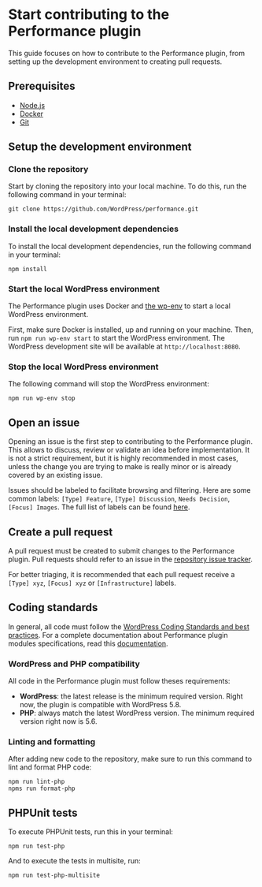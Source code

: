 # Start contributing to the Performance plugin
This guide focuses on how to contribute to the Performance plugin, from setting up the development environment to creating pull requests.

## Prerequisites
- [Node.js](https://nodejs.org)
- [Docker](https://www.docker.com/products/docker-desktop)
- [Git](https://git-scm.com)

## Setup the development environment

### Clone the repository
Start by cloning the repository into your local machine. To do this, run the following command in your terminal:
```
git clone https://github.com/WordPress/performance.git
```

### Install the local development dependencies
To install the local development dependencies, run the following command in your terminal:
```
npm install
```

### Start the local WordPress environment
The Performance plugin uses Docker and [the wp-env](https://developer.wordpress.org/block-editor/reference-guides/packages/packages-env) to start a local WordPress environment.

First, make sure Docker is installed, up and running on your machine. Then, run `npm run wp-env start` to start the WordPress environment. The WordPress development site will be available at `http://localhost:8080`.

### Stop the local WordPress environment
The following command will stop the WordPress environment:
```
npm run wp-env stop
```

## Open an issue
Opening an issue is the first step to contributing to the Performance plugin. This allows to discuss, review or validate an idea before implementation. It is not a strict requirement, but it is highly recommended in most cases, unless the change you are trying to make is really minor or is already covered by an existing issue.

Issues should be labeled to facilitate browsing and filtering. Here are some common labels: `[Type] Feature`, `[Type] Discussion`, `Needs Decision`, `[Focus] Images`. The full list of labels can be found [here](https://github.com/WordPress/performance/labels).

## Create a pull request
A pull request must be created to submit changes to the Performance plugin. Pull requests should refer to an issue in the [repository issue tracker](https://github.com/WordPress/performance/issues).

For better triaging, it is recommended that each pull request receive a `[Type] xyz`, `[Focus] xyz` or `[Infrastructure]` labels.

## Coding standards
In general, all code must follow the [WordPress Coding Standards and best practices](https://developer.wordpress.org/coding-standards/). For a complete documentation about Performance plugin modules specifications, read this [documentation](./Writing-a-module.md).

### WordPress and PHP compatibility
All code in the Performance plugin must follow theses requirements:
- **WordPress**: the latest release is the minimum required version. Right now, the plugin is compatible with WordPress 5.8.
- **PHP**: always match the latest WordPress version. The minimum required version right now is 5.6.

### Linting and formatting
After adding new code to the repository, make sure to run this command to lint and format PHP code:
```
npm run lint-php
npms run format-php
```

## PHPUnit tests
To execute PHPUnit tests, run this in your terminal:
```
npm run test-php
```

And to execute the tests in multisite, run:
```
npm run test-php-multisite
```
